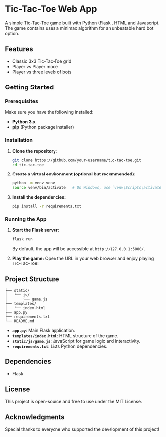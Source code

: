 # Tic-Tac-Toe Web App

A simple Tic-Tac-Toe game built with Python (Flask), HTML and Javascript. The game contains uses a minimax algorithm for an unbeatable hard bot option.

## Features
- Classic 3x3 Tic-Tac-Toe grid
- Player vs Player mode
- Player vs three levels of bots

## Getting Started

### Prerequisites
Make sure you have the following installed:
- **Python 3.x**
- **pip** (Python package installer)

### Installation
1. **Clone the repository:**
   ```bash
   git clone https://github.com/your-username/tic-tac-toe.git
   cd tic-tac-toe
   ```

2. **Create a virtual environment (optional but recommended):**
   ```bash
   python -m venv venv
   source venv/bin/activate   # On Windows, use `venv\Scripts\activate`
   ```

3. **Install the dependencies:**
   ```bash
   pip install -r requirements.txt
   ```

### Running the App
1. **Start the Flask server:**
   ```bash
   flask run
   ```
   By default, the app will be accessible at `http://127.0.0.1:5000/`.

2. **Play the game:**
   Open the URL in your web browser and enjoy playing Tic-Tac-Toe!

## Project Structure
```
├── static/
│   └── js/
│       └── game.js
├── templates/
│   └── index.html
├── app.py
├── requirements.txt
└── README.md
```

- **`app.py`**: Main Flask application.
- **`templates/index.html`**: HTML structure of the game.
- **`static/js/game.js`**: JavaScript for game logic and interactivity.
- **`requirements.txt`**: Lists Python dependencies.

## Dependencies
- Flask

## License
This project is open-source and free to use under the MIT License.

## Acknowledgments
Special thanks to everyone who supported the development of this project!


